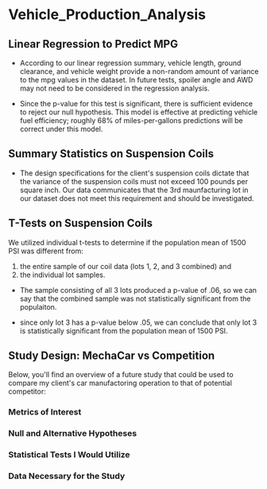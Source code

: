 # Vehicle_Production_Analysis

## Linear Regression to Predict MPG

- According to our linear regression summary, vehicle length, ground clearance, and vehicle weight provide a non-random amount of variance to the mpg values in the dataset. In future tests, spoiler angle and AWD may not need to be considered in the regression analysis. 

- Since the p-value for this test is significant, there is sufficient evidence to reject our null hypothesis. This model is effective at predicting vehicle fuel efficiency; roughly 68% of miles-per-gallons predictions will be correct under this model. 

## Summary Statistics on Suspension Coils

- The design specifications for the client's suspension coils dictate that the variance of the suspension coils must not exceed 100 pounds per square inch. Our data communicates that the 3rd maunfacturing lot in our dataset does not meet this requirement and should be investigated. 

## T-Tests on Suspension Coils
We utilized individual t-tests to determine if the population mean of 1500 PSI was different from: 
1) the entire sample of our coil data (lots 1, 2, and 3 combined) 
and 
2) the individual lot samples. 

- The sample consisting of all 3 lots produced a p-value of .06, so we can say that the combined sample was not statistically significant from the populaiton. 

- since only lot 3 has a p-value below .05, we can conclude that only lot 3 is statistically significant from the population mean of 1500 PSI. 

## Study Design: MechaCar vs Competition
Below, you'll find an overview of a future study that could be used to compare my client's car manufactoring operation to that of potential competitor:

### Metrics of Interest

### Null and Alternative Hypotheses

### Statistical Tests I Would Utilize

### Data Necessary for the Study
